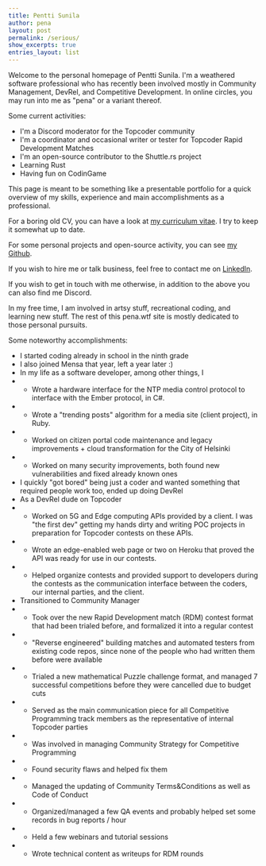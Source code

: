 ```yaml
---
title: Pentti Sunila
author: pena
layout: post
permalink: /serious/
show_excerpts: true
entries_layout: list
---
```


Welcome to the personal homepage of Pentti Sunila. I'm a weathered software professional who has recently been involved mostly in Community Management, DevRel, and Competitive Development. In online circles, you may run into me as "pena" or a variant thereof.

Some current activities:
* I'm a Discord moderator for the Topcoder community
* I'm a coordinator and occasional writer or tester for Topcoder Rapid Development Matches
* I'm an open-source contributor to the Shuttle.rs project
* Learning Rust
* Having fun on CodinGame

This page is meant to be something like a presentable portfolio for a quick overview of my skills, experience and main accomplishments as a professional.

For a boring old CV, you can have a look at [my curriculum vitae](https://github.com/gingerdeer/cv/blob/master/cv.pdf). I try to keep it somewhat up to date.

For some personal projects and open-source activity, you can see [my Github](https://github.com/gingerdeer). 

If you wish to hire me or talk business, feel free to contact me on [LinkedIn](https://www.linkedin.com/in/pentti-sunila-a967a1123/).

If you wish to get in touch with me otherwise, in addition to the above you can also find me Discord.

In my free time, I am involved in artsy stuff, recreational coding, and learning new stuff. The rest of this pena.wtf site is mostly dedicated to those personal pursuits. 

Some noteworthy accomplishments:
* I started coding already in school in the ninth grade
* I also joined Mensa that year, left a year later :)
* In my life as a software developer, among other things, I
* * Wrote a hardware interface for the NTP media control protocol to interface with the Ember protocol, in C#.
* * Wrote a "trending posts" algorithm for a media site (client project), in Ruby.
* * Worked on citizen portal code maintenance and legacy improvements + cloud transformation for the City of Helsinki
* * Worked on many security improvements, both found new vulnerabilities and fixed already known ones
* I quickly "got bored" being just a coder and wanted something that required people work too, ended up doing DevRel
* As a DevRel dude on Topcoder
* * Worked on 5G and Edge computing APIs provided by a client. I was "the first dev" getting my hands dirty and writing POC projects in preparation for Topcoder contests on these APIs.
* * Wrote an edge-enabled web page or two on Heroku that proved the API was ready for use in our contests.
* * Helped organize contests and provided support to developers during the contests as the communication interface between the coders, our internal parties, and the client.
* Transitioned to Community Manager
* * Took over the new Rapid Development match (RDM) contest format that had been trialed before, and formalized it into a regular contest
* * "Reverse engineered" building matches and automated testers from existing code repos, since none of the people who had written them before were available
* * Trialed a new mathematical Puzzle challenge format, and managed 7 successful competitions before they were cancelled due to budget cuts
* * Served as the main communication piece for all Competitive Programming track members as the representative of internal Topcoder parties
* * Was involved in managing Community Strategy for Competitive Programming
* * Found security flaws and helped fix them
* * Managed the updating of Community Terms&Conditions as well as Code of Conduct
* * Organized/managed a few QA events and probably helped set some records in bug reports / hour
* * Held a few webinars and tutorial sessions
* * Wrote technical content as writeups for RDM rounds